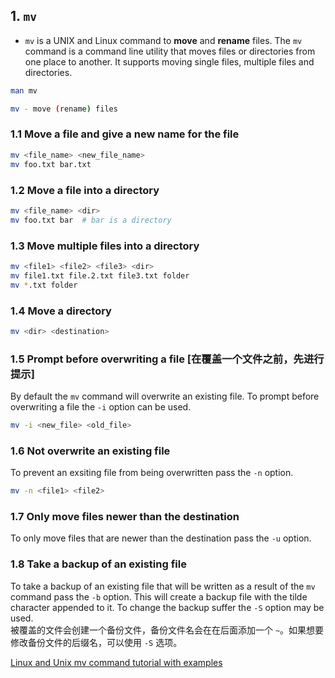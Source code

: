 ## 1. `mv`
* `mv` is a UNIX and Linux command to **move** and **rename** files.
The `mv` command is a command line utility that moves files or directories from one place to another. 
It supports moving single files, multiple files and directories.
```bash
man mv

mv - move (rename) files
```

### 1.1 Move a file and give a new name for the file
```bash
mv <file_name> <new_file_name>
mv foo.txt bar.txt
```

### 1.2 Move a file into a directory
```bash
mv <file_name> <dir>
mv foo.txt bar  # bar is a directory
```

### 1.3 Move multiple files into a directory
```bash
mv <file1> <file2> <file3> <dir>
mv file1.txt file.2.txt file3.txt folder
mv *.txt folder
```

### 1.4 Move a directory
```bash
mv <dir> <destination>
```

### 1.5 Prompt before overwriting a file [在覆盖一个文件之前，先进行提示]
By default the `mv` command will overwrite an existing file.
To prompt before overwriting a file the `-i` option can be used.
```bash
mv -i <new_file> <old_file>
```

### 1.6 Not overwrite an existing file
To prevent an exsiting file from being overwritten pass the `-n` option.
```bash
mv -n <file1> <file2>
```

### 1.7 Only move files newer than the destination
To only move files that are newer than the destination pass the `-u` option.

### 1.8 Take a backup of an existing file
To take a backup of an existing file that will be written as a result of the `mv` command pass the `-b` option. 
This will create a backup file with the tilde character appended to it. To change the backup suffer the `-S` option may be used.         
被覆盖的文件会创建一个备份文件，备份文件名会在在后面添加一个 `~`。如果想要修改备份文件的后缀名，可以使用 `-S` 选项。

[Linux and Unix mv command tutorial with examples](https://shapeshed.com/unix-mv/)
